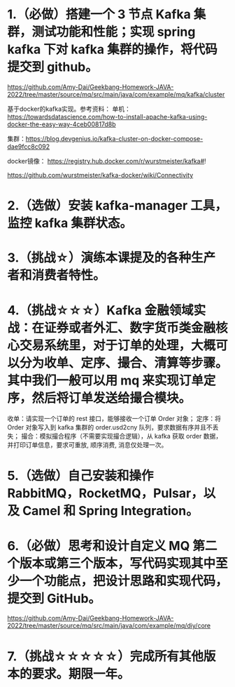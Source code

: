 # 1.（必做）搭建一个 3 节点 Kafka 集群，测试功能和性能；实现 spring kafka 下对 kafka 集群的操作，将代码提交到 github。

https://github.com/Amy-Dai/Geekbang-Homework-JAVA-2022/tree/master/source/mq/src/main/java/com/example/mq/kafka/cluster

基于docker的kafka实现。参考资料：
单机：https://towardsdatascience.com/how-to-install-apache-kafka-using-docker-the-easy-way-4ceb00817d8b

集群：https://blog.devgenius.io/kafka-cluster-on-docker-compose-dae9fcc8c092

docker镜像：
https://registry.hub.docker.com/r/wurstmeister/kafka#!

https://github.com/wurstmeister/kafka-docker/wiki/Connectivity


# 2.（选做）安装 kafka-manager 工具，监控 kafka 集群状态。

# 3.（挑战☆）演练本课提及的各种生产者和消费者特性。

# 4.（挑战☆☆☆）Kafka 金融领域实战：在证券或者外汇、数字货币类金融核心交易系统里，对于订单的处理，大概可以分为收单、定序、撮合、清算等步骤。其中我们一般可以用 mq 来实现订单定序，然后将订单发送给撮合模块。

收单：请实现一个订单的 rest 接口，能够接收一个订单 Order 对象；
定序：将 Order 对象写入到 kafka 集群的 order.usd2cny 队列，要求数据有序并且不丢失；
撮合：模拟撮合程序（不需要实现撮合逻辑），从 kafka 获取 order 数据，并打印订单信息，要求可重放, 顺序消费, 消息仅处理一次。
# 5.（选做）自己安装和操作 RabbitMQ，RocketMQ，Pulsar，以及 Camel 和 Spring Integration。

# 6.（必做）思考和设计自定义 MQ 第二个版本或第三个版本，写代码实现其中至少一个功能点，把设计思路和实现代码，提交到 GitHub。

https://github.com/Amy-Dai/Geekbang-Homework-JAVA-2022/tree/master/source/mq/src/main/java/com/example/mq/diy/core


# 7.（挑战☆☆☆☆☆）完成所有其他版本的要求。期限一年。
